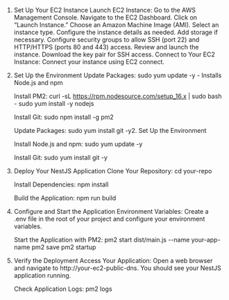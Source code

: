 

1. Set Up Your EC2 Instance
   Launch EC2 Instance:
      Go to the AWS Management Console.
      Navigate to the EC2 Dashboard.
      Click on “Launch Instance.”
      Choose an Amazon Machine Image (AMI). 
      Select an instance type. 
      Configure the instance details as needed.
      Add storage if necessary.
      Configure security groups to allow SSH (port 22) and HTTP/HTTPS (ports 80 and 443) access.
      Review and launch the instance. Download the key pair for SSH access.
   Connect to Your EC2 Instance:
      Connect your instance using EC2 connect.

2. Set Up the Environment
   Update Packages:
     sudo yum update -y - Installs Node.js and npm

   Install PM2:
     curl -sL https://rpm.nodesource.com/setup_16.x | sudo bash -
     sudo yum install -y nodejs

   Install Git:
    sudo npm install -g pm2

   Update Packages:
    sudo yum install git -y2. Set Up the Environment

   Install Node.js and npm:
    sudo yum update -y

   Install Git:
    sudo yum install git -y
     
3. Deploy Your NestJS Application
    Clone Your Repository:
      cd your-repo
   
    Install Dependencies:
      npm install
   
   Build the Application:
      npm run build
   
5. Configure and Start the Application
    Environment Variables:
      Create a .env file in the root of your project and configure your environment variables.
   
    Start the Application with PM2:
      pm2 start dist/main.js --name your-app-name
      pm2 save
      pm2 startup

6. Verify the Deployment
    Access Your Application:
      Open a web browser and navigate to http://your-ec2-public-dns.
      You should see your NestJS application running.
   
   Check Application Logs:
      pm2 logs
